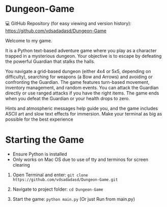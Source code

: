 
# Dungeon-Game

💻 GitHub Repository (for easy viewing and version history):  
https://github.com/vdsadadasd/Dungeon-Game

Welcome to my game.

It is a Python text-based adventure game where you play as a character trapped in a mysterious dungeon. Your objective is to escape by defeating the powerful Guardian that stalks the halls.

You navigate a grid-based dungeon (either 4x4 or 5x5, depending on difficulty), searching for weapons (a Bow and Arrows) and avoiding or confronting the Guardian. The game features turn-based movement, inventory management, and random events. You can attack the Guardian directly or use ranged attacks if you have the right items. The game ends when you defeat the Guardian or your health drops to zero.

Hints and atmospheric messages help guide you, and the game includes ASCII art and slow text effects for immersion.
Make your terminal as big as possible for the best experience


# Starting the Game 
- Ensure Python is installed
- Only works on Mac OS due to use of tty and terminos for screen clearing

1. Open Terminal and enter: ```git clone https://github.com/vdsadadasd/Dungeon-Game.git```

2. Navigate to project folder: ```cd Dungeon-Game```

3. Start the game: ```python main.py``` (Or just Run from main.py)
   


